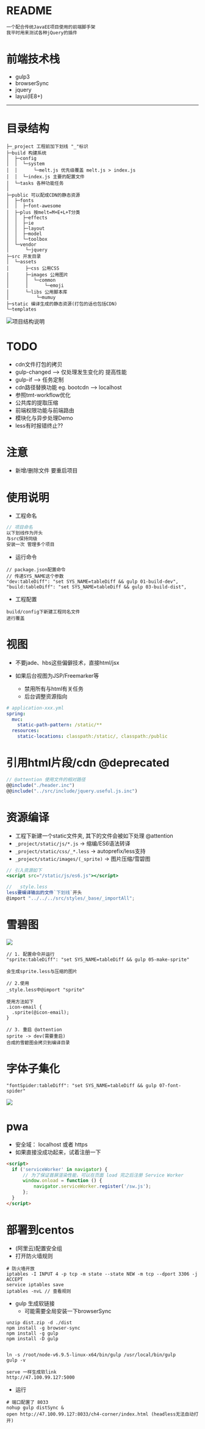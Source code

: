 # README

```html
一个配合传统JavaEE项目使用的前端脚手架
我平时用来测试各种jQuery的插件
```

# 前端技术栈

- gulp3
- browserSync 
- jquery 
- layui(IE8+)

---

    
# 目录结构

```
├─_project 工程前加下划线 "_"标识
├─build 构建系统
│  ├─config
│  │  └─system 
│  │      └─melt.js 优先级覆盖 melt.js > index.js
│  │  └─index.js 主要的配置文件
│  └─tasks 各种功能任务
│  
├─public 可以配成CDN的静态资源
│  ├─fonts
│  │  ├─font-awesome
│  ├─plus 按melt=M+E+L+T分类
│  │  ├─effects
│  │  ├─ie
│  │  ├─layout
│  │  ├─model
│  │  └─toolbox
│  └─vendor
│      └─jquery
├─src 开发目录
│  └─assets
│      ├─css 公用CSS
│      ├─images 公用图片
│      │  └─common
│      │      └─emoji
│      └─libs 公用脚本库
│          └─mumuy
├─static 编译生成的静态资源(打包的话也包括CDN)
└─templates
```  

![项目结构说明](__doc/category.png)  

# TODO

- cdn文件打包的拷贝
- gulp-changed --> 仅处理发生变化的 提高性能
- gulp-if --> 任务定制
- cdn路径替换功能 eg. bootcdn --> localhost
- 参照tmt-workflow优化
- 公共库的提取压缩
- 前端权限功能与前端路由
- 模块化与异步处理Demo
- less有时报错终止?? 

# 注意

- 新增/删除文件 要重启项目

# 使用说明

- 工程命名
    
```js 
// 项目命名
以下划线作为开头
与src保持同级
安装一次 管理多个项目
```

- 运行命令

```shell
// package.json配置命令 
// 传递SYS_NAME这个参数
"dev:tableDiff": "set SYS_NAME=tableDiff && gulp 01-build-dev",
"build:tableDiff": "set SYS_NAME=tableDiff && gulp 03-build-dist",
```

- 工程配置

```
build/config下新建工程同名文件
进行覆盖
```

# 视图

- 不要jade、hbs这些偏僻技术，直接html/jsx
- 如果后台视图为JSP/Freemarker等
    
    - 禁用所有与html有关任务
    - 后台调整资源指向
    
```yml
# application-xxx.yml
spring: 
  mvc:
    static-path-pattern: /static/**
  resources:
    static-locations: classpath:/static/, classpath:/public
```     

# 引用html片段/cdn @deprecated

```js
// @attention 使用文件的相对路径 
@@include("./header.inc")
@@include("../src/include/jquery.useful.js.inc")
```

# 资源编译

- 工程下新建一个static文件夹, 其下的文件会被如下处理 @attention
- `_project/static/js/*.js`          -> 缩编/ES6语法转译
- `_project/static/css/_*.less`      -> autoprefix/less支持
- `_project/static/images/(_sprite)` -> 图片压缩/雪碧图
    
```jsx
// 引入资源如下 
<script src="/static/js/es6.js"></script>

//  _style.less
less要编译输出的文件`下划线`开头
@import "../../../src/styles/_base/_importAll";
```

# 雪碧图

![](__doc/how-to-use-sprite.png)    


```
// 1. 配置命令并运行
"sprite:tableDiff": "set SYS_NAME=tableDiff && gulp 05-make-sprite"

会生成sprite.less与压缩的图片

// 2.使用
_style.less中@import "sprite"

使用方法如下 
.icon-email {
  .sprite(@icon-email);
}

// 3. 重启 @attention
sprite -> dev(需要重启)
合成的雪碧图会拷贝到编译目录
```   

# 字体子集化

```
"fontSpider:tableDiff": "set SYS_NAME=tableDiff && gulp 07-font-spider"
```

![](__doc/how-to-use-font.png) 
    
# pwa

- 安全域： localhost 或者 https
- 如果直接没成功起来，试着注册一下

```html
<script>
  if ('serviceWorker' in navigator) {
      // 为了保证首屏渲染性能，可以在页面 load 完之后注册 Service Worker
      window.onload = function () {
          navigator.serviceWorker.register('/sw.js');
      };
  }
</script>
```

   

# 部署到centos

- (阿里云)配置安全组
- 打开防火墙规则

```shell 
# 防火墙开放
iptables -I INPUT 4 -p tcp -m state --state NEW -m tcp --dport 3306 -j ACCEPT
service iptables save
iptables -nvL // 查看规则
```

- gulp 生成软链接 
    - 可能需要全局安装一下browserSync

```shell
unzip dist.zip -d ./dist
npm install -g browser-sync
npm install -g gulp
npm install -D gulp


ln -s /root/node-v6.9.5-linux-x64/bin/gulp /usr/local/bin/gulp
gulp -v

serve 一样生成软link
http://47.100.99.127:5000
```

- 运行

```shell
# 端口配置了 8033
nohup gulp distSync &
open http://47.100.99.127:8033/ch4-corner/index.html (headless无法自动打开)
```

